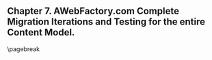 ## Chapter 7. AWebFactory.com Complete Migration Iterations and Testing for the entire Content Model.

\pagebreak
